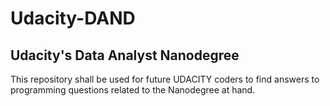 # Udacity-DAND
Udacity's Data Analyst Nanodegree
------------------------------------
This repository shall be used for future UDACITY coders to find answers to programming questions related to the Nanodegree at hand.
